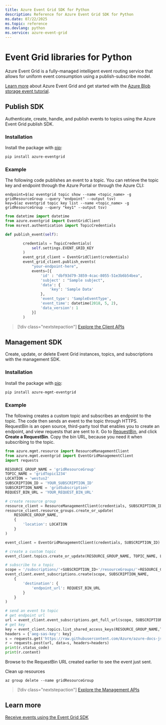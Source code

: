 ```yaml
---
title: Azure Event Grid SDK for Python
description: Reference for Azure Event Grid SDK for Python
ms.date: 07/22/2025
ms.topic: reference
ms.devlang: python
ms.service: azure-event-grid
---
```

# Event Grid libraries for Python


Azure Event Grid is a fully-managed intelligent event routing service that allows for uniform event consumption using a publish-subscribe model.

[Learn more](/azure/event-grid/overview) about Azure Event Grid and get started with the [Azure Blob storage event tutorial](/azure/storage/blobs/storage-blob-event-quickstart). 

## Publish SDK

Authenticate, create, handle, and publish events to topics using the Azure Event Grid publish SDK.

### Installation 

Install the package with [pip](https://pip.pypa.io/en/stable/quickstart/):

```bash
pip install azure-eventgrid
```

### Example 

The following code publishes an event to a topic. You can retrieve the topic key and endpoint through the Azure Portal or through the Azure CLI:

```azurecli-interactive
endpoint=$(az eventgrid topic show --name <topic_name> -g gridResourceGroup --query "endpoint" --output tsv)
key=$(az eventgrid topic key list --name <topic_name> -g gridResourceGroup --query "key1" --output tsv)
```

```python
from datetime import datetime
from azure.eventgrid import EventGridClient
from msrest.authentication import TopicCredentials

def publish_event(self):

        credentials = TopicCredentials(
            self.settings.EVENT_GRID_KEY
        )
        event_grid_client = EventGridClient(credentials)
        event_grid_client.publish_events(
            "your-endpoint-here",
            events=[{
                'id' : "dbf93d79-3859-4cac-8055-51e3b6b54bea",
                'subject' : "Sample subject",
                'data': {
                    'key': 'Sample Data'
                },
                'event_type': 'SampleEventType',
                'event_time': datetime(2018, 5, 2),
                'data_version': 1
            }]
        )
```

> [!div class="nextstepaction"]
> [Explore the Client APIs](/python/api/overview/azure/eventgrid/client)

## Management SDK

Create, update, or delete Event Grid instances, topics, and subscriptions with the management SDK.

### Installation 

Install the package with [pip](https://pip.pypa.io/en/stable/quickstart/):

```bash
pip install azure-mgmt-eventgrid
```

### Example

The following creates a custom topic and subscribes an endpoint to the topic. The code then sends an event to the topic through HTTPS.
RequestBin is an open source, third-party tool that enables you to create an endpoint, and view requests that are sent to it. Go to [RequestBin](https://requestbin.com), and click **Create a RequestBin**. Copy the bin URL, because you need it when subscribing to the topic.

```python
from azure.mgmt.resource import ResourceManagementClient
from azure.mgmt.eventgrid import EventGridManagementClient
import requests

RESOURCE_GROUP_NAME = 'gridResourceGroup'
TOPIC_NAME = 'gridTopic1234'
LOCATION = 'westus2'
SUBSCRIPTION_ID = 'YOUR_SUBSCRIPTION_ID'
SUBSCRIPTION_NAME = 'gridSubscription'
REQUEST_BIN_URL = 'YOUR_REQUEST_BIN_URL'

# create resource group
resource_client = ResourceManagementClient(credentials, SUBSCRIPTION_ID)
resource_client.resource_groups.create_or_update(
    RESOURCE_GROUP_NAME,
    {
        'location': LOCATION
    }
)

event_client = EventGridManagementClient(credentials, SUBSCRIPTION_ID)

# create a custom topic
event_client.topics.create_or_update(RESOURCE_GROUP_NAME, TOPIC_NAME, LOCATION)

# subscribe to a topic
scope = '/subscriptions/'+SUBSCRIPTION_ID+'/resourceGroups/'+RESOURCE_GROUP_NAME+'/providers/Microsoft.EventGrid/topics/'+TOPIC_NAME
event_client.event_subscriptions.create(scope, SUBSCRIPTION_NAME,
    {
        'destination': {
            'endpoint_url': REQUEST_BIN_URL
        }
    }
)

# send an event to topic
# get endpoint url
url = event_client.event_subscriptions.get_full_url(scope, SUBSCRIPTION_NAME).endpoint_url
# get key
key = event_client.topics.list_shared_access_keys(RESOURCE_GROUP_NAME,TOPIC_NAME).key1
headers = {'aeg-sas-key': key}
s = requests.get('https://raw.githubusercontent.com/Azure/azure-docs-json-samples/master/event-grid/customevent.json')
r = requests.post(url, data=s, headers=headers)
print(r.status_code)
print(r.content)
```
Browse to the RequestBin URL created earlier to see the event just sent.

Clean up resources
```azurecli-interactive
az group delete --name gridResourceGroup
```

> [!div class="nextstepaction"]
> [Explore the Management APIs](/python/api/azure-mgmt-eventgrid)

## Learn more

[Receive events using the Event Grid SDK](/azure/event-grid/receive-events)